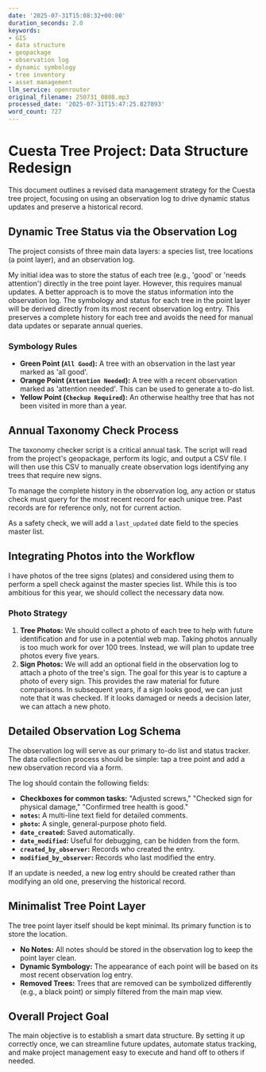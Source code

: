 ```yaml
---
date: '2025-07-31T15:08:32+00:00'
duration_seconds: 2.0
keywords:
- GIS
- data structure
- geopackage
- observation log
- dynamic symbology
- tree inventory
- asset management
llm_service: openrouter
original_filename: 250731_0808.mp3
processed_date: '2025-07-31T15:47:25.827893'
word_count: 727
---
```

# Cuesta Tree Project: Data Structure Redesign

This document outlines a revised data management strategy for the Cuesta tree project, focusing on using an observation log to drive dynamic status updates and preserve a historical record.

## Dynamic Tree Status via the Observation Log

The project consists of three main data layers: a species list, tree locations (a point layer), and an observation log. 

My initial idea was to store the status of each tree (e.g., 'good' or 'needs attention') directly in the tree point layer. However, this requires manual updates. A better approach is to move the status information into the observation log. The symbology and status for each tree in the point layer will be derived directly from its most recent observation log entry. This preserves a complete history for each tree and avoids the need for manual data updates or separate annual queries.

### Symbology Rules

- **Green Point (`All Good`):** A tree with an observation in the last year marked as 'all good'.
- **Orange Point (`Attention Needed`):** A tree with a recent observation marked as 'attention needed'. This can be used to generate a to-do list.
- **Yellow Point (`Checkup Required`):** An otherwise healthy tree that has not been visited in more than a year.

## Annual Taxonomy Check Process

The taxonomy checker script is a critical annual task. The script will read from the project's geopackage, perform its logic, and output a CSV file. I will then use this CSV to manually create observation logs identifying any trees that require new signs.

To manage the complete history in the observation log, any action or status check must query for the most recent record for each unique tree. Past records are for reference only, not for current action.

As a safety check, we will add a `last_updated` date field to the species master list.

## Integrating Photos into the Workflow

I have photos of the tree signs (plates) and considered using them to perform a spell check against the master species list. While this is too ambitious for this year, we should collect the necessary data now.

### Photo Strategy

1.  **Tree Photos:** We should collect a photo of each tree to help with future identification and for use in a potential web map. Taking photos annually is too much work for over 100 trees. Instead, we will plan to update tree photos every five years.
2.  **Sign Photos:** We will add an optional field in the observation log to attach a photo of the tree's sign. The goal for this year is to capture a photo of every sign. This provides the raw material for future comparisons. In subsequent years, if a sign looks good, we can just note that it was checked. If it looks damaged or needs a decision later, we can attach a new photo.

## Detailed Observation Log Schema

The observation log will serve as our primary to-do list and status tracker. The data collection process should be simple: tap a tree point and add a new observation record via a form.

The log should contain the following fields:

- **Checkboxes for common tasks:** "Adjusted screws," "Checked sign for physical damage," "Confirmed tree health is good."
- **`notes`:** A multi-line text field for detailed comments.
- **`photo`:** A single, general-purpose photo field.
- **`date_created`:** Saved automatically.
- **`date_modified`:** Useful for debugging, can be hidden from the form.
- **`created_by_observer`:** Records who created the entry.
- **`modified_by_observer`:** Records who last modified the entry.

If an update is needed, a new log entry should be created rather than modifying an old one, preserving the historical record.

## Minimalist Tree Point Layer

The tree point layer itself should be kept minimal. Its primary function is to store the location.

- **No Notes:** All notes should be stored in the observation log to keep the point layer clean.
- **Dynamic Symbology:** The appearance of each point will be based on its most recent observation log entry.
- **Removed Trees:** Trees that are removed can be symbolized differently (e.g., a black point) or simply filtered from the main map view.

## Overall Project Goal

The main objective is to establish a smart data structure. By setting it up correctly once, we can streamline future updates, automate status tracking, and make project management easy to execute and hand off to others if needed.